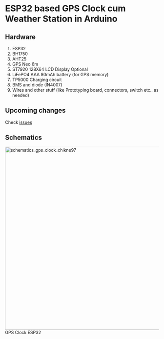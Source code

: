 # ESP32 based GPS Clock cum Weather Station in Arduino
## Hardware
1. ESP32
2. BH1750
3. AHT25
4. GPS Neo 6m
5. ST7920 128X64 LCD Display
Optional
6. LiFePO4 AAA 80mAh battery (for GPS memory)
7. TP5000 Charging circuit
8. BMS and diode (IN4007)
9. Wires and other stuff (like Prototyping board, connectors, switch etc.. as needed)

## Upcoming changes
Check [issues](https://github.com/KamadoTanjiro-beep/esp-arduino-gps-clock-weatherstation/issues)

## Schematics
<img src="https://github.com/KamadoTanjiro-beep/gpsClock/blob/main/Schematic/Schematic_GPS%20Clock.png" alt="schematics_gps_clock_chikne97" width="800" height="600"> <br/>
GPS Clock ESP32 <br/><br/>

